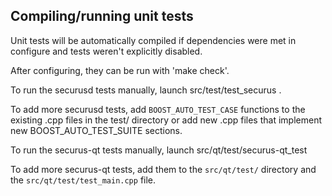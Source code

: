 Compiling/running unit tests
------------------------------------

Unit tests will be automatically compiled if dependencies were met in configure
and tests weren't explicitly disabled.

After configuring, they can be run with 'make check'.

To run the securusd tests manually, launch src/test/test_securus .

To add more securusd tests, add `BOOST_AUTO_TEST_CASE` functions to the existing
.cpp files in the test/ directory or add new .cpp files that
implement new BOOST_AUTO_TEST_SUITE sections.

To run the securus-qt tests manually, launch src/qt/test/securus-qt_test

To add more securus-qt tests, add them to the `src/qt/test/` directory and
the `src/qt/test/test_main.cpp` file.
